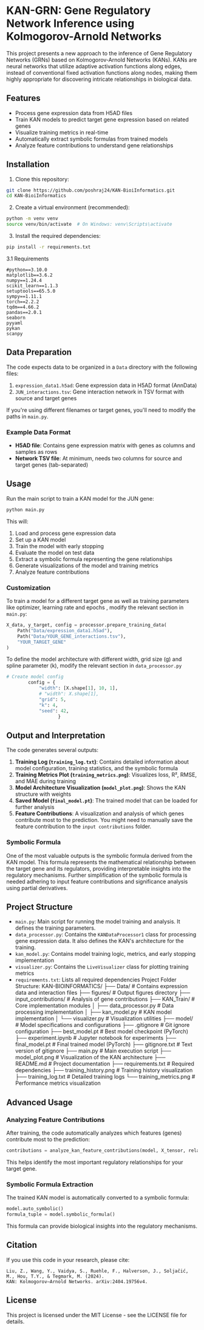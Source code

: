 # KAN-GRN: Gene Regulatory Network Inference using Kolmogorov-Arnold Networks

This project presents a new approach to the inference of Gene Regulatory Networks (GRNs) based on Kolmogorov-Arnold Networks (KANs). KANs are neural networks that utilize adaptive activation functions along edges, instead of conventional fixed activation functions along nodes, making them highly appropriate for discovering intricate relationships in biological data.

## Features

- Process gene expression data from H5AD files
- Train KAN models to predict target gene expression based on related genes
- Visualize training metrics in real-time
- Automatically extract symbolic formulas from trained models
- Analyze feature contributions to understand gene relationships

## Installation

1. Clone this repository:
```bash
git clone https://github.com/poshraj24/KAN-BioiInformatics.git
cd KAN-BioiInformatics
```

2. Create a virtual environment (recommended):
```bash
python -m venv venv
source venv/bin/activate  # On Windows: venv\Scripts\activate
```

3. Install the required dependencies:
```bash
pip install -r requirements.txt
```

3.1 Requirements
```
#python==3.10.0
matplotlib==3.6.2
numpy==1.24.4
scikit_learn==1.1.3
setuptools==65.5.0
sympy==1.11.1
torch==2.2.2
tqdm==4.66.2
pandas==2.0.1
seaborn
pyyaml
pykan
scanpy
```

## Data Preparation

The code expects data to be organized in a `Data` directory with the following files:

1. `expression_data1.h5ad`: Gene expression data in H5AD format (AnnData)
2. `JUN_interactions.tsv`: Gene interaction network in TSV format with source and target genes

If you're using different filenames or target genes, you'll need to modify the paths in `main.py`.

### Example Data Format

- **H5AD file**: Contains gene expression matrix with genes as columns and samples as rows
- **Network TSV file**: At minimum, needs two columns for source and target genes (tab-separated)

## Usage

Run the main script to train a KAN model for the JUN gene:

```bash
python main.py
```

This will:
1. Load and process gene expression data
2. Set up a KAN model
3. Train the model with early stopping
4. Evaluate the model on test data
5. Extract a symbolic formula representing the gene relationships
6. Generate visualizations of the model and training metrics
7. Analyze feature contributions

### Customization

To train a model for a different target gene as well as training parameters like optimizer, learning rate and epochs , modify the relevant section in `main.py`:

```python
X_data, y_target, config = processor.prepare_training_data(
    Path("Data/expression_data1.h5ad"), 
    Path("Data/YOUR_GENE_interactions.tsv"), 
    "YOUR_TARGET_GENE"
)
```
To define the model architecture with different width, grid size (g) and spline parameter (k), modify the relevant section in `data_processor.py`
```python
# Create model config
        config = {
            "width": [X.shape[1], 10, 1],
            # "width": X.shape[1],
            "grid": 5,
            "k": 4,
            "seed": 42,
                   }
```
## Output and Interpretation

The code generates several outputs:

1. **Training Log (`training_log.txt`)**: Contains detailed information about model configuration, training statistics, and the symbolic formula
2. **Training Metrics Plot (`training_metrics.png`)**: Visualizes loss, R², RMSE, and MAE during training
3. **Model Architecture Visualization (`model_plot.png`)**: Shows the KAN structure with weights
4. **Saved Model (`final_model.pt`)**: The trained model that can be loaded for further analysis
5. **Feature Contributions**: A visualization and analysis of which genes contribute most to the prediction. You might need to manually save the feature contribution to the `input contributions` folder.

### Symbolic Formula

One of the most valuable outputs is the symbolic formula derived from the KAN model. This formula represents the mathematical relationship between the target gene and its regulators, providing interpretable insights into the regulatory mechanisms. Further simplification of the symbolic formula is needed adhering to input feature contributions and significance analysis using partial derivatives.

## Project Structure

- `main.py`: Main script for running the model training and analysis. It defines the training parameters. 
- `data_processor.py`: Contains the `KANDataProcessor1` class for processing gene expression data. It also defines the KAN's architecture for the training. 
- `kan_model.py`: Contains model training logic, metrics, and early stopping implementation
- `visualizer.py`: Contains the `LiveVisualizer` class for plotting training metrics
- `requirements.txt`: Lists all required dependencies
Project Folder Structure:
KAN-BIOINFORMATICS/
├── Data/                      # Contains expression data and interaction files
├── figures/                   # Output figures directory 
├── input_contributions/       # Analysis of gene contributions
├── KAN_Train/                 # Core implementation modules
│   ├── data_processor.py      # Data processing implementation
│   ├── kan_model.py           # KAN model implementation
│   └── visualizer.py          # Visualization utilities
├── model/                     # Model specifications and configurations
├── .gitignore                 # Git ignore configuration
├── best_model.pt              # Best model checkpoint (PyTorch)
├── experiment.ipynb           # Jupyter notebook for experiments
├── final_model.pt             # Final trained model (PyTorch)
├── gitignore.txt              # Text version of gitignore
├── main.py                    # Main execution script
├── model_plot.png             # Visualization of the KAN architecture
├── README.md                  # Project documentation
├── requirements.txt           # Required dependencies
├── training_history.png       # Training history visualization
├── training_log.txt           # Detailed training logs
└── training_metrics.png       # Performance metrics visualization
## Advanced Usage

### Analyzing Feature Contributions

After training, the code automatically analyzes which features (genes) contribute most to the prediction:

```python
contributions = analyze_kan_feature_contributions(model, X_tensor, related_genes)
```

This helps identify the most important regulatory relationships for your target gene.

### Symbolic Formula Extraction

The trained KAN model is automatically converted to a symbolic formula:

```python
model.auto_symbolic()
formula_tuple = model.symbolic_formula()
```

This formula can provide biological insights into the regulatory mechanisms.

## Citation

If you use this code in your research, please cite:

```
Liu, Z., Wang, Y., Vaidya, S., Ruehle, F., Halverson, J., Soljačić, M., Hou, T.Y., & Tegmark, M. (2024). 
KAN: Kolmogorov–Arnold Networks. arXiv:2404.19756v4.
```

## License

This project is licensed under the MIT License - see the LICENSE file for details.
